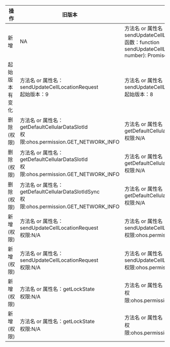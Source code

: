 | 操作 | 旧版本 | 新版本 | d.ts文件 |
| ---- | ------ | ------ | -------- |
|新增|NA|方法名 or 属性名：sendUpdateCellLocationRequest<br>函数：function sendUpdateCellLocationRequest(slotId?: number): Promise<void>;|@ohos.telephony.radio.d.ts|
|起始版本有变化|方法名 or 属性名：sendUpdateCellLocationRequest<br>起始版本：9|方法名 or 属性名：sendUpdateCellLocationRequest<br>起始版本：8|@ohos.telephony.radio.d.ts|
|删除(权限)|方法名 or 属性名：getDefaultCellularDataSlotId<br>权限:ohos.permission.GET_NETWORK_INFO|方法名 or 属性名：getDefaultCellularDataSlotId<br>权限:N/A|@ohos.telephony.data.d.ts|
|删除(权限)|方法名 or 属性名：getDefaultCellularDataSlotId<br>权限:ohos.permission.GET_NETWORK_INFO|方法名 or 属性名：getDefaultCellularDataSlotId<br>权限:N/A|@ohos.telephony.data.d.ts|
|删除(权限)|方法名 or 属性名：getDefaultCellularDataSlotIdSync<br>权限:ohos.permission.GET_NETWORK_INFO|方法名 or 属性名：getDefaultCellularDataSlotIdSync<br>权限:N/A|@ohos.telephony.data.d.ts|
|新增(权限)|方法名 or 属性名：sendUpdateCellLocationRequest<br>权限:N/A|方法名 or 属性名：sendUpdateCellLocationRequest<br>权限:ohos.permission.LOCATION|@ohos.telephony.radio.d.ts|
|新增(权限)|方法名 or 属性名：sendUpdateCellLocationRequest<br>权限:N/A|方法名 or 属性名：sendUpdateCellLocationRequest<br>权限:ohos.permission.LOCATION|@ohos.telephony.radio.d.ts|
|新增(权限)|方法名 or 属性名：getLockState<br>权限:N/A|方法名 or 属性名：getLockState<br>权限:ohos.permission.GET_TELEPHONY_STATE|@ohos.telephony.sim.d.ts|
|新增(权限)|方法名 or 属性名：getLockState<br>权限:N/A|方法名 or 属性名：getLockState<br>权限:ohos.permission.GET_TELEPHONY_STATE|@ohos.telephony.sim.d.ts|
